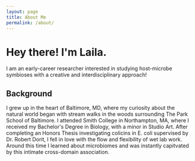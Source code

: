 ```yaml
---
layout: page
title: About Me
permalink: /about/
---
```

# Hey there! I'm Laila.
I am an early-career researcher interested in studying host-microbe symbioses with a creative and interdisciplinary approach!

## Background
I grew up in the heart of Baltimore, MD, where my curiosity about the natural world began with stream walks in the woods surrounding The Park School of Baltimore. I attended Smith College in Northampton, MA, where I received my Bachelor's Degree in Biology, with a minor in Studio Art. After completing an Honors Thesis investigating colicins in E. coli supervised by Dr. Robert Dorit, I fell in love with the flow and flexibility of wet lab work. Around this time I learned about microbiomes and was instantly capitvated by this intimate cross-domain association. 
